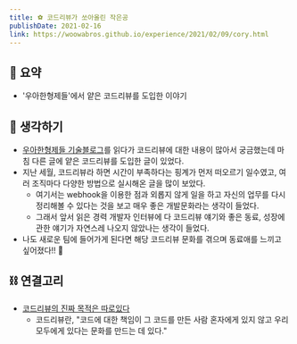 ```yaml
---
title: ⚽️ 코드리뷰가 쏘아올린 작은공
publishDate: 2021-02-16
link: https://woowabros.github.io/experience/2021/02/09/cory.html
---
```

## 📝 요약 
- '우아한형제들'에서 얕은 코드리뷰를 도입한 이야기  


## 🤔 생각하기 
- [우아한형제들 기술블로그](https://woowabros.github.io/interview/2021/02/16/2021-interview.html)를 읽다가 코드리뷰에 대한 내용이 많아서 궁금했는데 마침 다른 글에 얕은 코드리뷰를 도입한 글이 있었다.  
- 지난 세월, 코드리뷰라 하면 시간이 부족하다는 핑계가 먼저 떠오르기 일수였고, 여러 조직마다 다양한 방법으로 실시해온 글을 많이 보았다.  
  - 여기서는 webhook을 이용한 점과 외롭지 않게 일을 하고 자신의 업무를 다시 정리해볼 수 있다는 것을 보고 매우 좋은 개발문화라는 생각이 들었다.  
  - 그래서 앞서 읽은 경력 개발자 인터뷰에 다 코드리뷰 얘기와 좋은 동료, 성장에 관한 얘기가 자연스레 나오지 않았나는 생각이 들었다.  
- 나도 새로운 팀에 들어가게 된다면 해당 코드리뷰 문화를 겪으며 동료애를 느끼고 싶어졌다!! 🤩   

## ⛓ 연결고리  
- [코드리뷰의 진짜 목적은 따로있다](../Dev/important-purpose-of-codereview.md)
  - 코드리뷰란, "코드에 대한 책임이 그 코드를 만든 사람 혼자에게 있지 않고 우리 모두에게 있다는 문화를 만드는 데 있다."